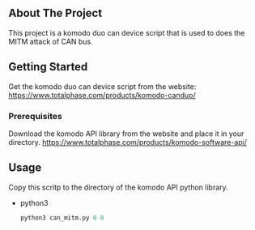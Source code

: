 
<!-- ABOUT THE PROJECT -->
## About The Project
This project is a komodo duo can device script that is used to does the MITM attack of CAN bus.


<!-- GETTING STARTED -->
## Getting Started

Get the komodo duo can device script from the website: https://www.totalphase.com/products/komodo-canduo/  

### Prerequisites

Download the komodo API library from the website and place it in your directory.
https://www.totalphase.com/products/komodo-software-api/


<!-- USAGE EXAMPLES -->
## Usage
Copy this scritp to the directory of the komodo API python library.

* python3
  ```python
  python3 can_mitm.py 0 0
  ```



